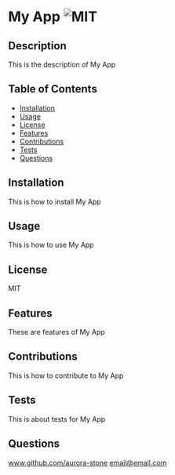 # My App ![MIT](https://img.shields.io/badge/license-MIT-green)


## Description
This is the description of My App

## Table of Contents
- [Installation](#installation)
- [Usage](#usage)
- [License](#license)
- [Features](#features)
- [Contributions](#contributions)
- [Tests](#tests)
- [Questions](#questions)


## Installation
This is how to install My App
## Usage
This is how to use My App
## License
MIT
## Features
These are features of My App
## Contributions
This is how to contribute to My App
## Tests
This is about tests for My App
## Questions
www.github.com/aurora-stone
email@email.com
  